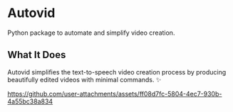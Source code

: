 # Autovid
Python package to automate and simplify video creation.

## What It Does
Autovid simplifies the text-to-speech video creation process by producing beautifully edited videos with minimal commands. :sparkles:

https://github.com/user-attachments/assets/ff08d7fc-5804-4ec7-930b-4a55bc38a834

